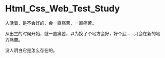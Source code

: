 # Html_Css_Web_Test_Study


人活着，是不会好的，会一直痛苦，一直痛苦。

从出生的时候开始，就一直痛苦，以为换了个地方会好，好个屁……只会在新的地方痛苦。

没人明白它是怎么存在的。
